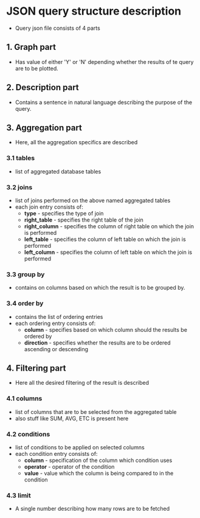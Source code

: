 # JSON query structure description
- Query json file consists of 4 parts
## 1. Graph part
- Has value of either 'Y' or 'N' depending whether the results of te query are to be plotted.
## 2. Description part
- Contains a sentence in natural language describing the purpose of the query.
## 3. Aggregation part
- Here, all the aggregation specifics are described
### 3.1 tables
- list of aggregated database tables
### 3.2 joins
- list of joins performed on the above named aggregated tables
- each join entry consists of:
	- **type** - specifies the type of join
	- **right_table** - specifies the right table of the join
	- **right_column** - specifies the column of right table on which the join is performed
	- **left_table** - specifies the column of left table on which the join is performed
	- **left_column** - specifies the column of left table on which the join is performed
### 3.3 group by
- contains on columns based on which the result is to be grouped by.
### 3.4 order by
- contains the list of ordering entries
- each ordering entry consists of:
	- **column** - specifies based on which column should the results be ordered by
	- **direction** - specifies whether the results are to be ordered ascending or descending
## 4. Filtering part
- Here all the desired filtering of the result is described
### 4.1 columns
- list of columns that are to be selected from the aggregated table
- also stuff like SUM, AVG, ETC is present here
### 4.2 conditions
- list of conditions to be applied on selected columns
- each condition entry consists of:
	- **column** - specification of the column which condition uses
	- **operator** - operator of the condition
	- **value** - value which the column is being compared to in the condition
### 4.3 limit
- A single number describing how many rows are to be fetched
